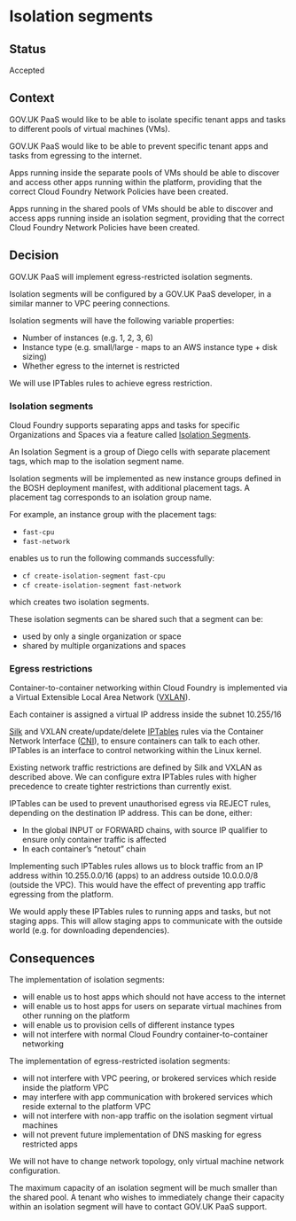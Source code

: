 # Isolation segments

## Status

Accepted

## Context

GOV.UK PaaS would like to be able to isolate specific tenant apps and tasks to
different pools of virtual machines (VMs).

GOV.UK PaaS would like to be able to prevent specific tenant apps and tasks
from egressing to the internet.

Apps running inside the separate pools of VMs should be able to discover and
access other apps running within the platform, providing that the correct Cloud
Foundry Network Policies have been created.

Apps running in the shared pools of VMs should be able to discover and access
apps running inside an isolation segment, providing that the correct Cloud
Foundry Network Policies have been created.

## Decision

GOV.UK PaaS will implement egress-restricted isolation segments.

Isolation segments will be configured by a GOV.UK PaaS developer, in a similar
manner to VPC peering connections.

Isolation segments will have the following variable properties:

- Number of instances (e.g. 1, 2, 3, 6)
- Instance type (e.g. small/large - maps to an AWS instance type + disk sizing)
- Whether egress to the internet is restricted

We will use IPTables rules to achieve egress restriction.

### Isolation segments

Cloud Foundry supports separating apps and tasks for specific Organizations
and Spaces via a feature called
[Isolation Segments](https://docs.cloudfoundry.org/adminguide/isolation-segments.html).

An Isolation Segment is a group of Diego cells with separate placement tags,
which map to the isolation segment name.

Isolation segments will be implemented as new instance groups defined in the
BOSH deployment manifest, with additional placement tags. A placement tag
corresponds to an isolation group name.

For example, an instance group with the placement tags:

- `fast-cpu`
- `fast-network`

enables us to run the following commands successfully:

- `cf create-isolation-segment fast-cpu`
- `cf create-isolation-segment fast-network`

which creates two isolation segments.

These isolation segments can be shared such that a segment can be:

- used by only a single organization or space
- shared by multiple organizations and spaces

### Egress restrictions

Container-to-container networking within Cloud Foundry is implemented via a
Virtual Extensible Local Area Network
([VXLAN](https://tools.ietf.org/html/rfc7348)).

Each container is assigned a virtual IP address inside the subnet 10.255/16

[Silk](https://github.com/cloudfoundry/silk)
and VXLAN create/update/delete
[IPTables](https://linux.die.net/man/8/iptables) rules
via the Container Network Interface
([CNI](https://github.com/containernetworking/cni)),
to ensure containers can talk to each other.
IPTables is an interface to control networking within the Linux kernel.

Existing network traffic restrictions are defined by Silk and VXLAN as
described above. We can configure extra IPTables rules with higher precedence
to create tighter restrictions than currently exist.

IPTables can be used to prevent unauthorised egress via REJECT rules,
depending on the destination IP address. This can be done, either:

- In the global INPUT or FORWARD chains, with source IP qualifier to ensure only container traffic is affected
- In each container’s “netout” chain

Implementing such IPTables rules allows us to block traffic from an IP address
within 10.255.0.0/16 (apps) to an address outside 10.0.0.0/8 (outside the VPC).
This would have the effect of preventing app traffic egressing from the
platform.

We would apply these IPTables rules to running apps and tasks, but not staging
apps.  This will allow staging apps to communicate with the outside world (e.g.
for downloading dependencies).

## Consequences

The implementation of isolation segments:

- will enable us to host apps which should not have access to the internet
- will enable us to host apps for users on separate virtual machines from other running on the platform
- will enable us to provision cells of different instance types
- will not interfere with normal Cloud Foundry container-to-container networking

The implementation of egress-restricted isolation segments:

- will not interfere with VPC peering, or brokered services which reside inside the platform VPC
- may interfere with app communication with brokered services which reside external to the platform VPC
- will not interfere with non-app traffic on the isolation segment virtual machines
- will not prevent future implementation of DNS masking for egress restricted apps

We will not have to change network topology, only virtual machine network configuration.

The maximum capacity of an isolation segment will be much smaller than the
shared pool. A tenant who wishes to immediately change their capacity within an
isolation segment will have to contact GOV.UK PaaS support.
